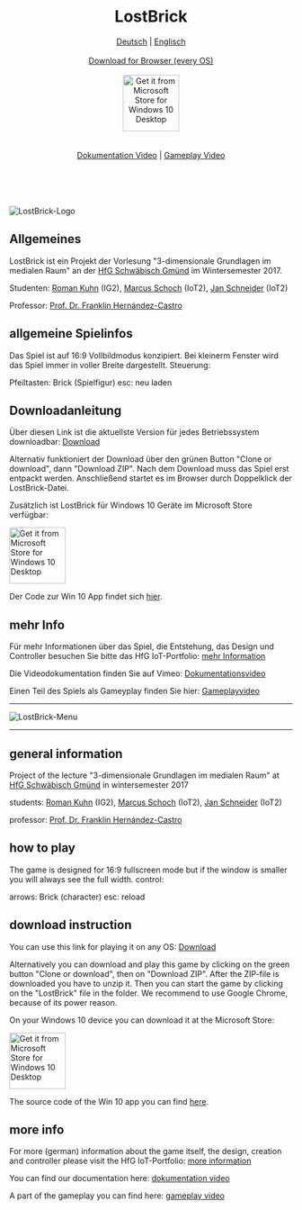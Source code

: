 <h1 align="center">LostBrick</h1>
<p align="center">
  <a href="#deutsch">Deutsch</a> | <a href="#english">Englisch</a><br><br>
  <a href="https://github.com/JanPSchneider/LostBrick/archive/master.zip">Download for Browser (every OS)</a><br><br>
  <a href="https://www.microsoft.com/store/apps/9PP0X5KTJXBC?ocid=badge"><img src="https://assets.windowsphone.com/85864462-9c82-451e-9355-a3d5f874397a/English_get-it-from-MS_InvariantCulture_Default.png" width=100 alt="Get it from Microsoft Store for Windows 10 Desktop" /></a><br><br><br>
  <a href="https://vimeo.com/243429103">Dokumentation Video</a> | <a href="https://vimeo.com/243506598">Gameplay Video</a><br><br><br><br><br>
</p>




![LostBrick-Logo](https://github.com/JanPSchneider/LostBrick/blob/master/mainimages/fulllogo.jpg)

<a name="deutsch"></a>

## Allgemeines

LostBrick ist ein Projekt der Vorlesung "3-dimensionale Grundlagen im medialen Raum" an der [HfG Schwäbisch Gmünd](http://www.hfg-gmuend.de) im Wintersemester 2017.

Studenten:
[Roman Kuhn](https://ig.hfg-gmuend.de/author/roman_kuhn) (IG2),
[Marcus Schoch](https://iot.hfg-gmuend.de/author/marcus_schoch) (IoT2),
[Jan Schneider](http://jan-patrick.de) (IoT2)

Professor: [Prof. Dr. Franklin Hernández-Castro](http://skizata.com)

## allgemeine Spielinfos

Das Spiel ist auf 16:9 Vollbildmodus konzipiert. Bei kleinerm Fenster wird das Spiel immer in voller Breite dargestellt. Steuerung:

Pfeiltasten:  Brick (Spielfigur)
esc:          neu laden

## Downloadanleitung

Über diesen Link ist die aktuellste Version für jedes Betriebssystem downloadbar:
[Download](https://github.com/JanPSchneider/LostBrick/archive/master.zip)

Alternativ funktioniert der Download über den grünen Button "Clone or download", dann "Download ZIP".
Nach dem Download muss das Spiel erst entpackt werden. Anschließend startet es im Browser durch Doppelklick der LostBrick-Datei.

Zusätzlich ist LostBrick für Windows 10 Geräte im Microsoft Store verfügbar:

<a href="https://www.microsoft.com/store/apps/9PP0X5KTJXBC?ocid=badge"><img src="https://assets.windowsphone.com/85864462-9c82-451e-9355-a3d5f874397a/English_get-it-from-MS_InvariantCulture_Default.png" width=100 alt="Get it from Microsoft Store for Windows 10 Desktop" /></a>

Der Code zur Win 10 App findet sich <a href="https://github.com/jan-patrick/LostBrick_UWP">hier</a>. 

## mehr Info

Für mehr Informationen über das Spiel, die Entstehung, das Design und Controller besuchen Sie bitte das HfG IoT-Portfolio: [mehr Information](https://iot.hfg-gmuend.de/Members/jan_schneider/meine-projekte/lostbrick)

Die Videodokumentation finden Sie auf Vimeo: [Dokumentationsvideo](https://vimeo.com/243429103)

Einen Teil des Spiels als Gameyplay finden Sie hier: [Gameplayvideo](https://vimeo.com/243506598)


---

![LostBrick-Menu](https://github.com/JanPSchneider/LostBrick/blob/master/mainimages/menu.jpg)

---

<a name="english"></a>

## general information 

Project of the lecture "3-dimensionale Grundlagen im medialen Raum" at [HfG Schwäbisch Gmünd](http://www.hfg-gmuend.de) in wintersemester 2017

students:
[Roman Kuhn](https://ig.hfg-gmuend.de/author/roman_kuhn) (IG2),
[Marcus Schoch](https://iot.hfg-gmuend.de/author/marcus_schoch) (IoT2),
[Jan Schneider](http://jan-patrick.de) (IoT2)

professor: [Prof. Dr. Franklin Hernández-Castro](http://skizata.com)

## how to play

The game is designed for 16:9 fullscreen mode but if the window is smaller you will always see the full width. control:

arrows:       Brick (character)
esc:          reload

## download instruction

You can use this link for playing it on any OS:
[Download](https://github.com/JanPSchneider/LostBrick/archive/master.zip)

Alternatively you can download and play this game by clicking on the green button "Clone or download", then on "Download ZIP". After the ZIP-file is downloaded you have to unzip it. Then you can start the game by clicking on the "LostBrick" file in the folder. We recommend to use Google Chrome, because of its power reason.

On your Windows 10 device you can download it at the Microsoft Store:

<a href="https://www.microsoft.com/store/apps/9PP0X5KTJXBC?ocid=badge"><img src="https://assets.windowsphone.com/85864462-9c82-451e-9355-a3d5f874397a/English_get-it-from-MS_InvariantCulture_Default.png" width=100 alt="Get it from Microsoft Store for Windows 10 Desktop" /></a>

The source code of the Win 10 app you can find <a href="https://github.com/jan-patrick/LostBrick_UWP">here</a>. 

## more info

For more (german) information about the game itself, the design, creation and controller please visit the HfG IoT-Portfolio: [more information](https://iot.hfg-gmuend.de/Members/jan_schneider/meine-projekte/lostbrick)

You can find our documentation here: [dokumentation video](https://vimeo.com/243429103)

A part of the gameplay you can find here: [gameplay video](https://vimeo.com/243506598)

